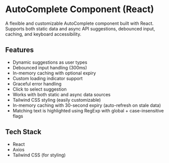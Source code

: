 # AutoComplete Component (React)

A flexible and customizable AutoComplete component built with React. Supports both static data and async API suggestions, debounced input, caching, and keyboard accessibility.

## Features

- Dynamic suggestions as user types
- Debounced input handling (300ms)
- In-memory caching with optional expiry
- Custom loading indicator support
- Graceful error handling
- Click to select suggestion
- Works with both static and async data sources
- Tailwind CSS styling (easily customizable)
- In-memory caching with 30-second expiry (auto-refresh on stale data)
- Matching text is highlighted using RegExp with global + case-insensitive flags

## Tech Stack

- React
- Axios
- Tailwind CSS (for styling)
